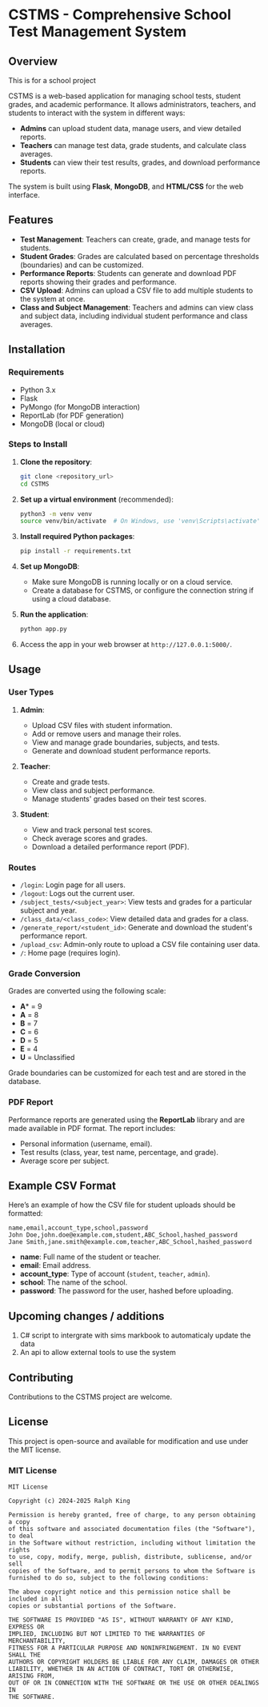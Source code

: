 # CSTMS - Comprehensive School Test Management System

## Overview

This is for a school project

CSTMS is a web-based application for managing school tests, student grades, and academic performance. It allows administrators, teachers, and students to interact with the system in different ways:

- **Admins** can upload student data, manage users, and view detailed reports.
- **Teachers** can manage test data, grade students, and calculate class averages.
- **Students** can view their test results, grades, and download performance reports.

The system is built using **Flask**, **MongoDB**, and **HTML/CSS** for the web interface.

## Features

- **Test Management**: Teachers can create, grade, and manage tests for students.
- **Student Grades**: Grades are calculated based on percentage thresholds (boundaries) and can be customized.
- **Performance Reports**: Students can generate and download PDF reports showing their grades and performance.
- **CSV Upload**: Admins can upload a CSV file to add multiple students to the system at once.
- **Class and Subject Management**: Teachers and admins can view class and subject data, including individual student performance and class averages.

## Installation

### Requirements

- Python 3.x
- Flask
- PyMongo (for MongoDB interaction)
- ReportLab (for PDF generation)
- MongoDB (local or cloud)

### Steps to Install

1. **Clone the repository**:

   ```bash
   git clone <repository_url>
   cd CSTMS
   ```

2. **Set up a virtual environment** (recommended):

   ```bash
   python3 -m venv venv
   source venv/bin/activate  # On Windows, use 'venv\Scripts\activate'
   ```

3. **Install required Python packages**:

   ```bash
   pip install -r requirements.txt
   ```

4. **Set up MongoDB**:
   - Make sure MongoDB is running locally or on a cloud service.
   - Create a database for CSTMS, or configure the connection string if using a cloud database.

5. **Run the application**:

   ```bash
   python app.py
   ```

6. Access the app in your web browser at `http://127.0.0.1:5000/`.

## Usage

### User Types

1. **Admin**:
   - Upload CSV files with student information.
   - Add or remove users and manage their roles.
   - View and manage grade boundaries, subjects, and tests.
   - Generate and download student performance reports.

2. **Teacher**:
   - Create and grade tests.
   - View class and subject performance.
   - Manage students' grades based on their test scores.

3. **Student**:
   - View and track personal test scores.
   - Check average scores and grades.
   - Download a detailed performance report (PDF).

### Routes

- `/login`: Login page for all users.
- `/logout`: Logs out the current user.
- `/subject_tests/<subject_year>`: View tests and grades for a particular subject and year.
- `/class_data/<class_code>`: View detailed data and grades for a class.
- `/generate_report/<student_id>`: Generate and download the student's performance report.
- `/upload_csv`: Admin-only route to upload a CSV file containing user data.
- `/`: Home page (requires login).

### Grade Conversion

Grades are converted using the following scale:

- **A*** = 9
- **A** = 8
- **B** = 7
- **C** = 6
- **D** = 5
- **E** = 4
- **U** = Unclassified

Grade boundaries can be customized for each test and are stored in the database.

### PDF Report

Performance reports are generated using the **ReportLab** library and are made available in PDF format. The report includes:

- Personal information (username, email).
- Test results (class, year, test name, percentage, and grade).
- Average score per subject.

## Example CSV Format

Here’s an example of how the CSV file for student uploads should be formatted:

```csv
name,email,account_type,school,password
John Doe,john.doe@example.com,student,ABC_School,hashed_password
Jane Smith,jane.smith@example.com,teacher,ABC_School,hashed_password
```

- **name**: Full name of the student or teacher.
- **email**: Email address.
- **account_type**: Type of account (`student`, `teacher`, `admin`).
- **school**: The name of the school.
- **password**: The password for the user, hashed before uploading.

## Upcoming changes / additions 

1. C# script to intergrate with sims markbook to automaticaly update the data
2. An api to allow external tools to use the system

## Contributing

Contributions to the CSTMS project are welcome.

## License

This project is open-source and available for modification and use under the MIT license.

### MIT License

```
MIT License

Copyright (c) 2024-2025 Ralph King

Permission is hereby granted, free of charge, to any person obtaining a copy
of this software and associated documentation files (the "Software"), to deal
in the Software without restriction, including without limitation the rights
to use, copy, modify, merge, publish, distribute, sublicense, and/or sell
copies of the Software, and to permit persons to whom the Software is
furnished to do so, subject to the following conditions:

The above copyright notice and this permission notice shall be included in all
copies or substantial portions of the Software.

THE SOFTWARE IS PROVIDED "AS IS", WITHOUT WARRANTY OF ANY KIND, EXPRESS OR
IMPLIED, INCLUDING BUT NOT LIMITED TO THE WARRANTIES OF MERCHANTABILITY,
FITNESS FOR A PARTICULAR PURPOSE AND NONINFRINGEMENT. IN NO EVENT SHALL THE
AUTHORS OR COPYRIGHT HOLDERS BE LIABLE FOR ANY CLAIM, DAMAGES OR OTHER
LIABILITY, WHETHER IN AN ACTION OF CONTRACT, TORT OR OTHERWISE, ARISING FROM,
OUT OF OR IN CONNECTION WITH THE SOFTWARE OR THE USE OR OTHER DEALINGS IN
THE SOFTWARE.
```
